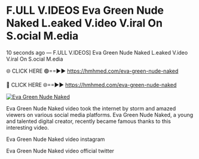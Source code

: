 # F.ULL V.IDEOS Eva Green Nude Naked L.eaked V.ideo V.iral On S.ocial M.edia

10 seconds ago — F.ULL V.IDEOS] Eva Green Nude Naked L.eaked V.ideo V.iral On S.ocial M.edia

🌐 CLICK HERE 🟢==►► https://hmhmed.com/eva-green-nude-naked

🔴 CLICK HERE 🌐==►► https://hmhmed.com/eva-green-nude-naked

[![Eva Green Nude Naked](https://i.imgur.com/dJHk4Zq.gif)](https://hmhmed.com/eva-green-nude-naked)

Eva Green Nude Naked video took the internet by storm and amazed viewers on various social media platforms. Eva Green Nude Naked, a young and talented digital creator, recently became famous thanks to this interesting video.

Eva Green Nude Naked video instagram

Eva Green Nude Naked video official twitter